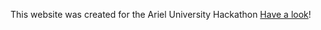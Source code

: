 This website was created for the Ariel University Hackathon
[Have a look](https://matanweiss.github.io/juniorNoMore)!
